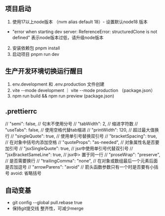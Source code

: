 ## 项目启动
1. 使用17以上node版本 （nvm alias default 18）- 设置默认node18 版本
  - "error when starting dev server:
ReferenceError: structuredClone is not defined" 表示node版本过低，请升级node版本
2. 安装依赖包 pnpm install
3. 启动项目 pnpm run dev


## 生产开发环境切换运行醒目
1. env.development 和 .env.production 文件创建
2. vite --mode development ｜ vite --mode production （package.json）
3. npm run build && npm run preview (package.json)

## .prettierrc
// "semi": false, // 句末不使用分号
// "tabWidth": 2, // 缩进字符数
// "useTabs": false, // 使用空格代替tab缩进
// "printWidth": 120, // 超过最大值换行
// "singleQuote": true, // 使用单引号替换双引号
// "bracketSpacing": true, // 在对象中括号内添加空格
// "quoteProps": "as-needed", // 对象属性名是否要加引号
// "jsxSingleQuote": true, // jsx中使用单引号代替双引号
// "jsxBracketSameLine": true, // jsx中> 置于同一行
// "proseWrap": "preserve", // 是否需要换行
// "trailingComma": "none", // 在对象或数组最后一个元素后面是否加逗号
// "arrowParens": "avoid" // 箭头函数参数只有一个时是否要有小括号 avoid: 省略括号

## 自动变基
- git config --global pull.rebase true
- 保持git提交线 整齐性，可减少merge



